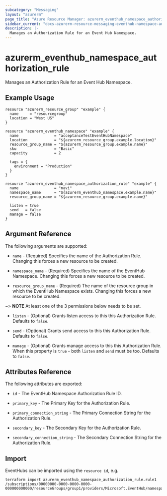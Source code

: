 ```yaml
---
subcategory: "Messaging"
layout: "azurerm"
page_title: "Azure Resource Manager: azurerm_eventhub_namespace_authorization_rule"
sidebar_current: "docs-azurerm-resource-messaging-eventhub-namespace-authorization-rule"
description: |-
  Manages an Authorization Rule for an Event Hub Namespace.
---
```


# azurerm_eventhub_namespace_authorization_rule

Manages an Authorization Rule for an Event Hub Namespace.

## Example Usage

```hcl
resource "azurerm_resource_group" "example" {
  name     = "resourcegroup"
  location = "West US"
}

resource "azurerm_eventhub_namespace" "example" {
  name                = "acceptanceTestEventHubNamespace"
  location            = "${azurerm_resource_group.example.location}"
  resource_group_name = "${azurerm_resource_group.example.name}"
  sku                 = "Basic"
  capacity            = 2

  tags = {
    environment = "Production"
  }
}

resource "azurerm_eventhub_namespace_authorization_rule" "example" {
  name                = "navi"
  namespace_name      = "${azurerm_eventhub_namespace.example.name}"
  resource_group_name = "${azurerm_resource_group.example.name}"

  listen = true
  send   = false
  manage = false
}
```

## Argument Reference

The following arguments are supported:

* `name` - (Required) Specifies the name of the Authorization Rule. Changing this forces a new resource to be created.

* `namespace_name` - (Required) Specifies the name of the EventHub Namespace. Changing this forces a new resource to be created.

* `resource_group_name` - (Required) The name of the resource group in which the EventHub Namespace exists. Changing this forces a new resource to be created.

~> **NOTE** At least one of the 3 permissions below needs to be set.

* `listen` - (Optional) Grants listen access to this this Authorization Rule. Defaults to `false`.

* `send` - (Optional) Grants send access to this this Authorization Rule. Defaults to `false`.

* `manage` - (Optional) Grants manage access to this this Authorization Rule. When this property is `true` - both `listen` and `send` must be too. Defaults to `false`.

## Attributes Reference

The following attributes are exported:

* `id` - The EventHub Namespace Authorization Rule ID.

* `primary_key` - The Primary Key for the Authorization Rule.

* `primary_connection_string` - The Primary Connection String for the Authorization Rule.

* `secondary_key` - The Secondary Key for the Authorization Rule.

* `secondary_connection_string` - The Secondary Connection String for the Authorization Rule.

## Import

EventHubs can be imported using the `resource id`, e.g.

```shell
terraform import azurerm_eventhub_namespace_authorization_rule.rule1 /subscriptions/00000000-0000-0000-0000-000000000000/resourceGroups/group1/providers/Microsoft.EventHub/namespaces/namespace1/authorizationRules/rule1
```
